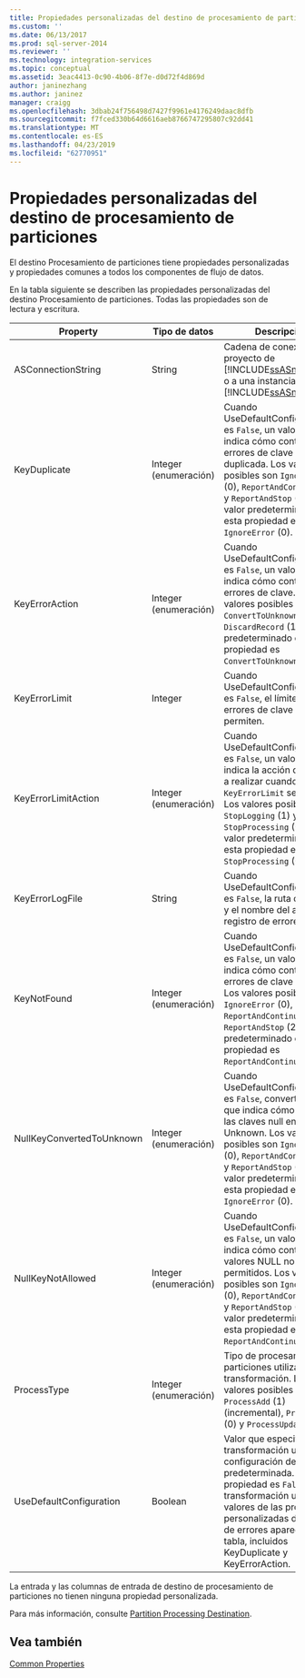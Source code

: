 ```yaml
---
title: Propiedades personalizadas del destino de procesamiento de particiones | Microsoft Docs
ms.custom: ''
ms.date: 06/13/2017
ms.prod: sql-server-2014
ms.reviewer: ''
ms.technology: integration-services
ms.topic: conceptual
ms.assetid: 3eac4413-0c90-4b06-8f7e-d0d72f4d869d
author: janinezhang
ms.author: janinez
manager: craigg
ms.openlocfilehash: 3dbab24f756498d7427f9961e4176249daac8dfb
ms.sourcegitcommit: f7fced330b64d6616aeb8766747295807c92dd41
ms.translationtype: MT
ms.contentlocale: es-ES
ms.lasthandoff: 04/23/2019
ms.locfileid: "62770951"
---
```

# <a name="partition-processing-destination-custom-properties"></a>Propiedades personalizadas del destino de procesamiento de particiones
  El destino Procesamiento de particiones tiene propiedades personalizadas y propiedades comunes a todos los componentes de flujo de datos.  
  
 En la tabla siguiente se describen las propiedades personalizadas del destino Procesamiento de particiones. Todas las propiedades son de lectura y escritura.  
  
|Property|Tipo de datos|Descripción|  
|--------------|---------------|-----------------|  
|ASConnectionString|String|Cadena de conexión a un proyecto de [!INCLUDE[ssASnoversion](../../includes/ssasnoversion-md.md)] o a una instancia de [!INCLUDE[ssASnoversion](../../includes/ssasnoversion-md.md)].|  
|KeyDuplicate|Integer (enumeración)|Cuando UseDefaultConfiguration es `False`, un valor que indica cómo controlar errores de clave duplicada. Los valores posibles son `IgnoreError` (0), `ReportAndContinue` (1) y `ReportAndStop` (2). El valor predeterminado de esta propiedad es `IgnoreError` (0).|  
|KeyErrorAction|Integer (enumeración)|Cuando UseDefaultConfiguration es `False`, un valor que indica cómo controlar errores de clave. Los valores posibles son `ConvertToUnknown` (0) y `DiscardRecord` (1). El valor predeterminado de esta propiedad es `ConvertToUnknown` (0).|  
|KeyErrorLimit|Integer|Cuando UseDefaultConfiguration es `False`, el límite de errores de clave que se permiten.|  
|KeyErrorLimitAction|Integer (enumeración)|Cuando UseDefaultConfiguration es `False`, un valor que indica la acción que se va a realizar cuando `KeyErrorLimit` se alcanza. Los valores posibles son `StopLogging` (1) y `StopProcessing` (0). El valor predeterminado de esta propiedad es `StopProcessing` (0).|  
|KeyErrorLogFile|String|Cuando UseDefaultConfiguration es `False`, la ruta de acceso y el nombre del archivo de registro de errores.|  
|KeyNotFound|Integer (enumeración)|Cuando UseDefaultConfiguration es `False`, un valor que indica cómo controlar errores de clave que falta. Los valores posibles son `IgnoreError` (0), `ReportAndContinue` (1) y `ReportAndStop` (2). El valor predeterminado de esta propiedad es `ReportAndContinue` (1).|  
|NullKeyConvertedToUnknown|Integer (enumeración)|Cuando UseDefaultConfiguration es `False`, convertir un valor que indica cómo controlar las claves null en el valor Unknown. Los valores posibles son `IgnoreError` (0), `ReportAndContinue` (1) y `ReportAndStop` (2). El valor predeterminado de esta propiedad es `IgnoreError` (0).|  
|NullKeyNotAllowed|Integer (enumeración)|Cuando UseDefaultConfiguration es `False`, un valor que indica cómo controlar valores NULL no permitidos. Los valores posibles son `IgnoreError` (0), `ReportAndContinue` (1) y `ReportAndStop` (2). El valor predeterminado de esta propiedad es `ReportAndContinue` (1).|  
|ProcessType|Integer (enumeración)|Tipo de procesamiento de particiones utilizado por la transformación. Los valores posibles son `ProcessAdd` (1) (incremental), `ProcessFull` (0) y `ProcessUpdate` (2).|  
|UseDefaultConfiguration|Boolean|Valor que especifica si la transformación usa la configuración de errores predeterminada. Si esta propiedad es `False`, la transformación utiliza los valores de las propiedades personalizadas del control de errores aparece en esta tabla, incluidos KeyDuplicate y KeyErrorAction.|  
  
 La entrada y las columnas de entrada de destino de procesamiento de particiones no tienen ninguna propiedad personalizada.  
  
 Para más información, consulte [Partition Processing Destination](partition-processing-destination.md).  
  
## <a name="see-also"></a>Vea también  
 [Common Properties](../common-properties.md)  
  
  
